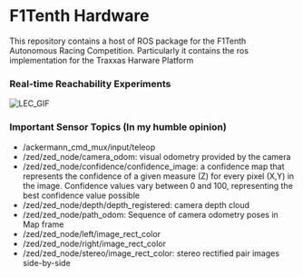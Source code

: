 # F1Tenth Hardware

This repository contains a host of ROS package for the F1Tenth Autonomous Racing Competition. Particularly it contains the ros implementation for the Traxxas Harware Platform

### Real-time Reachability Experiments
![LEC_GIF](images/hardware_experiments.gif)

### Important Sensor Topics (In my humble opinion)

- /ackermann_cmd_mux/input/teleop
- /zed/zed_node/camera_odom: visual odometry provided by the camera
- /zed/zed_node/confidence/confidence_image: a confidence map that represents the confidence of a given measure (Z) for every pixel (X,Y) in the image. Confidence values vary between 0 and 100, representing the best confidence value possible
- /zed/zed_node/depth/depth_registered: camera depth cloud
- /zed/zed_node/path_odom: Sequence of camera odometry poses in Map frame
- /zed/zed_node/left/image_rect_color
- /zed/zed_node/right/image_rect_color
- /zed/zed_node/stereo/image_rect_color: stereo rectified pair images side-by-side